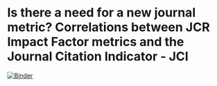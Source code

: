 # Is there a need for a new journal metric? Correlations between JCR Impact Factor metrics and the Journal Citation Indicator - JCI

[![Binder](http://mybinder.org/badge_logo.svg)](https://mybinder.org/v2/gh/Wences91/jci_correlations/main?urlpath=rstudio)
